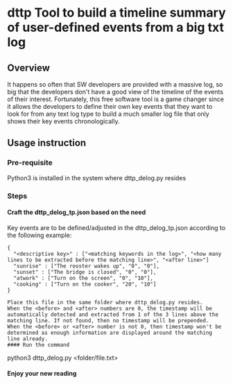 # dttp Tool to build a timeline summary of user-defined events from a big txt log
## Overview
It happens so often that SW developers are provided with a massive log, so big that the developers don't have a good view of the timeline of the events of their interest.
Fortunately, this free software tool is a game changer since it allows the developers to define their own key events that they want to look for from any text log type
to build a much smaller log file that only shows their key events chronologically.
## Usage instruction
### Pre-requisite
Python3 is installed in the system where dttp_delog.py resides
### Steps
#### Craft the dttp_delog_tp.json based on the need
Key events are to be defined/adjusted in the dttp_delog_tp.json according to the following example:
```
{
  "<descriptive key>" : ["<matching keywords in the log>", "<how many lines to be extracted before the matching line>", "<after line>"]  
  "sunrise" : ["The rooster wakes up", "0", "0"],
  "sunset" : ["The bridge is closed", "0", "0"],
  "atwork" : ["Turn on the screen", "0", "10"],
  "cooking" : ["Turn on the cooker", "20", "10"]
}

Place this file in the same folder where dttp_delog.py resides.
When the <before> and <after> numbers are 0, the timestamp will be automatically detected and extracted from 1 of the 3 lines above the matching line. If not found, then no timestamp will be prepended.
When the <before> or <after> number is not 0, then timestamp won't be determined as enough information are displayed around the matching line already.
#### Run the command
```
python3 dttp_delog.py <folder/file.txt>

#### Enjoy your new reading
